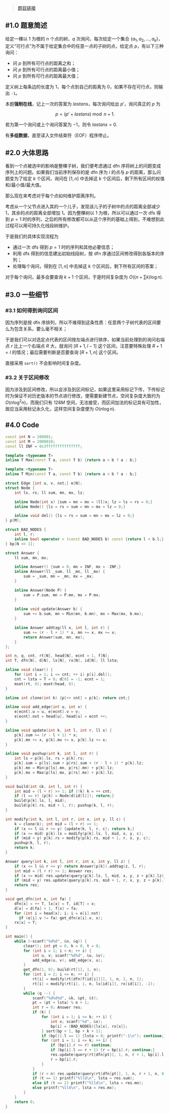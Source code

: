 > [题目链接](https://acm.hdu.edu.cn/showproblem.php?pid=5756)

## #1.0 题意简述

给定一棵以 $1$ 为根的 $n$ 个点的树，$q$ 次询问，每次给定一个集合 $\{a_1,a_2,\dots,a_k\}$，定义“可行点”为不属于给定集合中的任意一点的子树的点，给定点 $p$，有以下三种询问：

- 问 $p$ 到所有可行点的距离之和；
- 问 $p$ 到所有可行点的距离最小值；
- 问 $p$ 到所有可行点的距离最大值；

定义树上每条边的长度为 $1$，每个点到自己的距离为 $0$，如果不存在可行点，则输出 `-1`。

本题**强制在线**，记上一次的答案为 $lastans$，每次询问给出 $p'$，询问真正的 $p$ 为

$$
p=(p'+lastans)\bmod n+1.
$$

若为第一个询问或上个询问答案为 $-1$，则令 $lastans=0.$

有**多组数据**，直至读入文件结束符（EOF）程序停止。

## #2.0 大体思路

看到一个点被选中的影响是整棵子树，我们便考虑通过 dfn 序将树上的问题变成序列上的问题。如果我们当前序列保存的是 dfn 序为 $i$ 的点与 $p$ 的距离，那么问题变为了给定 $k$ 个区间，询问在 $[1,n]$ 中去掉这 $k$ 个区间后，剩下所有区间的权值和/最小值/最大值。

那么现在来考虑对于每个点如何维护距离序列。

考虑从一个父节点进入其的一个儿子，发现该儿子的子树中的点的距离全部减少 $1$，其余的点的距离全部增加 $1$。因为整棵树以 $1$ 为根，所以可以通过一次 dfs 得到 $p=1$ 时的序列，之后的所有修改都可以从这个序列的基础上得到，不难想到此过程可以用可持久化线段树维护。

于是我们的具体实现流程为

- 通过一次 dfs 得到 $p=1$ 时的序列和其他必要信息；
- 利用 dfs 得到的信息建出初始线段树，按 dfn 序通过区间修改得到各版本的序列；
- 处理每个询问，得到在 $[1,n]$ 中去掉这 $k$ 个区间后，剩下所有区间的答案；

对于每个询问，最多会要查询 $k+1$ 个区间，于是时间复杂度为 $O(\left(n+\sum k\right)\log n).$

## #3.0 一些细节

### #3.1 如何得到询问区间

因为序列是按 dfn 序排列，所以不难得到这条性质：任意两个子树代表的区间要么为包含关系，要么毫不相关；

于是我们可以对选定点代表的区间按左端点进行排序，如果当前处理到的询问右端点 $r$ 比上一个右端点 $R$ 大，就询问 $[R+1,l-1]$ 这个区间，注意要特殊处理 $R+1=l$ 的情况；最后需要判断是否要查询 $[R+1,n]$ 这个区间。

直接采用 `sort()` 不会影响时间复杂度。

### #3.2 关于区间修改

因为涉及到区间修改，所以会涉及到区间标记，如果这里采用标记下传，下传标记时为保证不对历史版本的节点进行修改，便需要新建节点，空间复杂度大致约为 $O(n\log^2n)$，而我们只有 $128M$ 空间，无法接受，而区间加法的标记具有可加性，故应当采用标记永久化，这样空间复杂度便为 $O(n\log n).$

## #4.0 Code

``` cpp
const int N = 200001;
const int M = 2000010;
const ll INF = 0x3fffffffffffffff;

template <typename T>
inline T Max(const T a, const T b) {return a > b ? a : b;}

template <typename T>
inline T Min(const T a, const T b) {return a < b ? a : b;}

struct Edge {int u, v, nxt;} e[N];
struct Node {
    int ls, rs; ll sum, mn, mx, lz;

    inline Node(int x) {sum = mn = mx = (ll)x; lz = ls = rs = 0;}
    inline Node() {ls = rs = sum = mn = mx = lz = 0;}

    inline void del() {ls = rs = sum = mn = mx = lz = 0;}
} p[M];

struct BAD_NODES {
    int l, r;
    inline bool operator < (const BAD_NODES b) const {return l < b.l;}
} bp[N << 1];

struct Answer {
    ll sum, mn, mx;

    inline Answer() {sum = 0, mn = INF, mx = -INF;}
    inline Answer(ll _sum, ll _mn, ll _mx) {
        sum = _sum, mn = _mn, mx = _mx;
    }

    inline Answer(Node P) {
        sum = P.sum, mn = P.mn, mx = P.mx;
    }
    
    inline void update(Answer b) {
        sum += b.sum, mn = Min(mn, b.mn), mx = Max(mx, b.mx);
    }

    inline Answer addtag(ll x, int l, int r) {
        sum += (r - l + 1) * x, mn += x, mx += x;
        return Answer(sum, mn, mx);
    }
};

int n, q, cnt, rt[N], head[N], ecnt = 1, f[N];
int T, dfn[N], d[N], lx[N], rx[N], id[N]; ll lsta;

inline void clear() {
    for (int i = 1; i <= cnt; ++ i) p[i].del();
    cnt = lsta = T = 0; d[0] = -1; ecnt = 1;
    mset(rt, 0); mset(head, 0);
}

inline int clone(int k) {p[++ cnt] = p[k]; return cnt;}

inline void add_edge(int u, int v) {
    e[ecnt].u = u, e[ecnt].v = v;
    e[ecnt].nxt = head[u], head[u] = ecnt ++;
}

inline void update(int k, int l, int r, ll x) {
    p[k].sum += (r - l + 1) * x;
    p[k].mn += x, p[k].mx += x, p[k].lz += x;
}

inline void pushup(int k, int l, int r) {
    int ls = p[k].ls, rs = p[k].rs;
    p[k].sum = p[ls].sum + p[rs].sum + (r - l + 1) * p[k].lz;
    p[k].mn = Min(p[ls].mn, p[rs].mn) + p[k].lz;
    p[k].mx = Max(p[ls].mx, p[rs].mx) + p[k].lz;
}

void build(int &k, int l, int r) {
    int mid = (l + r) >> 1; if (!k) k = ++ cnt;
    if (l == r) {p[k] = Node(d[id[l]]); return;}
    build(p[k].ls, l, mid);
    build(p[k].rs, mid + 1, r); pushup(k, l, r);
}

int modify(int k, int l, int r, int x, int y, ll c) {
    k = clone(k); int mid = (l + r) >> 1;
    if (x <= l && r <= y) {update(k, l, r, c); return k;}
    if (x <= mid) p[k].ls = modify(p[k].ls, l, mid, x, y, c);
    if (mid < y) p[k].rs = modify(p[k].rs, mid + 1, r, x, y, c);
    pushup(k, l, r);
    return k;
}

Answer query(int k, int l, int r, int x, int y, ll z) {
    if (x <= l && r <= y) return Answer(p[k]).addtag(z, l, r);
    int mid = (l + r) >> 1; Answer res;
    if (x <= mid) res.update(query(p[k].ls, l, mid, x, y, z + p[k].lz));
    if (mid < y) res.update(query(p[k].rs, mid + 1, r, x, y, z + p[k].lz));
    return res;
}

void get_dfn(int x, int fa) {
    dfn[x] = ++ T, lx[x] = T, id[T] = x;
    d[x] = d[fa] + 1, f[x] = fa;
    for (int i = head[x]; i; i = e[i].nxt)
      if (e[i].v != fa) get_dfn(e[i].v, x);
    rx[x] = T;
}

int main() {
    while (~scanf("%d%d", &n, &q)) {
        clear(); int pt = 0, k = 0, t = 0;
        for (int i = 1; i < n; ++ i) {
            int u, v; scanf("%d%d", &u, &v);
            add_edge(u, v); add_edge(v, u);
        }
        get_dfn(1, 0); build(rt[1], 1, n);
        for (int i = 2; i <= n; ++ i) {
            rt[i] = modify(rt[dfn[f[id[i]]]], 1, n, 1, n, 1);
            rt[i] = modify(rt[i], 1, n, lx[id[i]], rx[id[i]], -2);
        }
        while (q --) {
            scanf("%d%d%d", &k, &pt, &t);
            pt = (pt + lsta) % n + 1;
            int r = 0; Answer res;
            if (k) {
                for (int i = 1; i <= k; ++ i) {
                    int x; scanf("%d", &x);
                    bp[i] = (BAD_NODES){lx[x], rx[x]};
                } sort(bp + 1, bp + k + 1);
                if (bp[1].l == 1) {lsta = 0; printf("-1\n"); continue;}
                for (int i = 1; i <= k; ++ i) {
                    if (bp[i].r <= r) continue;
                    if (bp[i].l == r + 1) {r = bp[i].r; continue;}
                    res.update(query(rt[dfn[pt]], 1, n, r + 1, bp[i].l - 1, 0));
                    r = bp[i].r;
                }
            }
            if (r < n) res.update(query(rt[dfn[pt]], 1, n, r + 1, n, 0));
            if (t == 1) printf("%lld\n", lsta = res.sum);
            else if (t == 2) printf("%lld\n", lsta = res.mn);
            else printf("%lld\n", lsta = res.mx);
        }
    }
    return 0;
}
```